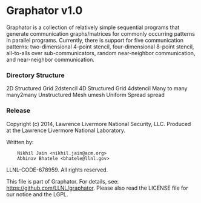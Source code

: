 Graphator v1.0
==============

Graphator is a collection of relatively simple sequential programs that
generate communication graphs/matrices for commonly occurring patterns in
parallel programs. Currently, there is support for five communication patterns:
two-dimensional 4-point stencil, four-dimensional 8-point stencil, all-to-alls
over sub-communicators, random near-neighbor communication, and near-neighbor
communication.

### Directory Structure

2D Structured Grid	2dstencil
4D Structured Grid	4dstencil
Many to many		many2many
Unstructured Mesh	umesh
Uniform Spread		spread

### Release

Copyright (c) 2014, Lawrence Livermore National Security, LLC.
Produced at the Lawrence Livermore National Laboratory.

Written by:
```
    Nikhil Jain <nikhil.jain@acm.org>
    Abhinav Bhatele <bhatele@llnl.gov>
```

LLNL-CODE-678959. All rights reserved.

This file is part of Graphator. For details, see:
https://github.com/LLNL/graphator.
Please also read the LICENSE file for our notice and the LGPL.
